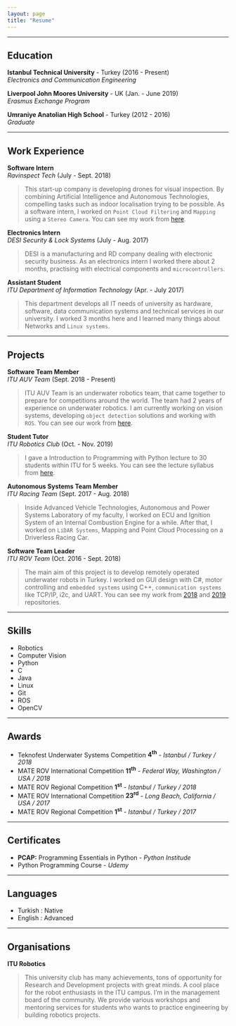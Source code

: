 ```yaml
---
layout: page
title: "Resume"
---
```


---
## Education

**Istanbul Technical University** - Turkey (2016 - Present)
<br>
_Electronics and Communication Engineering_

**Liverpool John Moores University** - UK (Jan. - June 2019)
<br>
_Erasmus Exchange Program_

**Umraniye Anatolian High School** - Turkey (2012 - 2016)
<br>
_Graduate_

---
## Work Experience

**Software Intern**
<br>
_Ravinspect Tech_ (July - Sept. 2018)
> This start-up company is developing drones for visual inspection. By combining Artificial Intelligence and Autonomous
Technologies, compelling tasks such as indoor localisation trying to be possible. As a software intern, I worked on ```Point Cloud Filtering```
and ```Mapping``` using a ```Stereo Camera```. You can see my work from [here](https://github.com/enesdemirag/simpcl/tree/internship).

**Electronics Intern**
<br>
_DESI Security & Lock Systems_ (July - Aug. 2017)
>DESI is a manufacturing and RD company dealing with electronic security business. As an electronics intern I worked
there about 2 months, practising with electrical components and ```microcontrollers```.

**Assistant Student**
<br>
_ITU Department of Information Technology_ (Apr. - July 2017)
> This department develops all IT needs of university as hardware, software, data communication systems and technical
services in our university. I worked 3 months here and I learned many things about Networks and ```Linux systems```.

---
## Projects

**Software Team Member**
<br>
_ITU AUV Team_ (Sept. 2018 - Present)
> ITU AUV Team is an underwater robotics team, that came together to prepare for competitions around the world.
The team had 2 years of experience on underwater robotics. I am currently working on vision systems, developing
```object detection``` solutions and working with ```ROS```. You can see our work from [here](https://gitlab.com/itu-auv).

**Student Tutor**
<br>
_ITU Robotics Club_ (Oct. - Nov. 2019)
> I gave a Introduction to Programming with Python lecture to 30 students within ITU for 5 weeks. You can see the
lecture syllabus from [here](https://github.com/itu-robotics/intro-to-python).

**Autonomous Systems Team Member**
<br>
_ITU Racing Team_ (Sept. 2017 - Aug. 2018)
> Inside Advanced Vehicle Technologies, Autonomous and Power Systems Laboratory of my faculty, I worked on ECU
and Ignition System of an Internal Combustion Engine for a while. After that, I worked on ```LiDAR Systems```, Mapping
and Point Cloud Processing on a Driverless Racing Car.

**Software Team Leader**
<br>
_ITU ROV Team_ (Oct. 2016 - Sept. 2018)
> The main aim of this project is to develop remotely operated underwater robots in Turkey. I worked on GUI design
with C#, motor controlling and ```embedded systems``` using C++, ```communication systems``` like TCP/IP, i2c, and UART.
You can see my work from [2018](https://github.com/iturov/rov2018) and [2019](https://github.com/iturov/rov2019) repositories.

---
## Skills

- Robotics
- Computer Vision
- Python
- C
- Java
- Linux
- Git
- ROS
- OpenCV

---
## Awards

- Teknofest Underwater Systems Competition **4<sup>th</sup>** - _Istanbul / Turkey / 2018_
- MATE ROV International Competition **11<sup>th</sup>** - _Federal Way, Washington / USA / 2018_
- MATE ROV Regional Competition **1<sup>st</sup>** - _Istanbul / Turkey / 2018_
- MATE ROV International Competition **23<sup>rd</sup>** - _Long Beach, California / USA / 2017_
- MATE ROV Regional Competition **1<sup>st</sup>** - _Istanbul / Turkey / 2017_

---
## Certificates

- **PCAP:** Programming Essentials in Python - _Python Institude_
- Python Programming Course - _Udemy_

---
## Languages

- Turkish : Native
- English : Advanced

---
## Organisations

**ITU Robotics**
> This university club has many achievements, tons of opportunity for Research and
Development projects with great minds. A cool place for the robot enthusiasts in the ITU campus. I’m
in the management board of the community. We provide various workshops and mentoring services for
students who wants to practice engineering by building robotics projects.